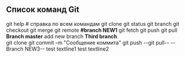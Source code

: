 ## Список команд Git ##
git help # справка по всем командам
git clone
git status
git branch
git checkout
git merge
git remote
**#branch NEW1**
git fetch
git push
git pull
**Branch master**
add new branch
__Third branch__   
git clone <url>
git commit -m "Сообщение коммита"
git push
--git pull--
--Branch NEW3--
test textline1
test textline2
